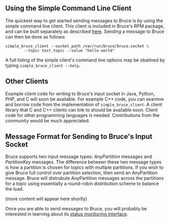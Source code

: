 ## Using the Simple Command Line Client

The quickest way to get started sending messages to Bruce is by using the
simple command line client.  This client is included in Bruce's RPM package,
and can be built separately as described
[here](https://github.com/tagged/bruce/blob/master/doc/build_install.md#building-bruce-directly).
Sending a message to Bruce can then be done as follows:

```
simple_bruce_client --socket_path /var/run/bruce/bruce.socket \
        --topic test_topic --value "hello world"
```

A full listing of the simple client's command line options may be obatined by
typing `simple_bruce_client --help`.

## Other Clients

Example client code for writing to Bruce's input socket in Java, Python, PHP,
and C will soon be available.  For example C++ code, you can examine and borrow
code from the implementation of `simple_bruce_client`.  A client library that C
and C++ clients can link to should be available soon.  Client code for other
programming languages is needed.  Contributions from the community would be
much appreciated.

## Message Format for Sending to Bruce's Input Socket

Bruce supports two input message types: *AnyPartition* messages
and *PartitionKey* messages.  The difference between these two message types is
how a partition is chosen for topics with multiple partitions.  If you wish to
give Bruce full control over partition selection, then send an AnyPartition
message.  Bruce will distrubute AnyPartition messages across the partitions for
a topic using essentially a round-robin distribution scheme to balance the
load.

(more content will appear here shortly)

Once you are able to send messages to Bruce, you will probably be interested
in learning about its
[status monitoring interface](https://github.com/tagged/bruce#status-monitoring).

